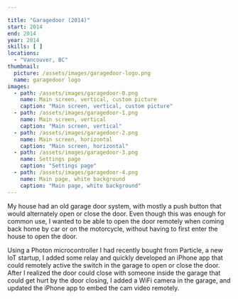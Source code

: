 ```yaml
---

title: "Garagedoor (2014)"
start: 2014
end: 2014
year: 2014
skills: [ ]
locations:
  - "Vancouver, BC"
thumbnail:
  picture: /assets/images/garagedoor-logo.png
  name: garagedoor logo
images:
  - path: /assets/images/garagedoor-0.png
    name: Main screen, vertical, custom picture
    caption: "Main screen, vertical, custom picture"
  - path: /assets/images/garagedoor-1.png
    name: Main screen, vertical
    caption: "Main screen, vertical"
  - path: /assets/images/garagedoor-2.png
    name: Main screen, horizontal
    caption: "Main screen, horizontal"
  - path: /assets/images/garagedoor-3.png
    name: Settings page
    caption: "Settings page"
  - path: /assets/images/garagedoor-4.png
    name: Main page, white background
    caption: "Main page, white background"
---
```

My house had an old garage door system, with mostly a push button that would alternately open or close the door. Even
though this was enough for common use, I wanted to be able to open the door remotely when coming back home by car or
on the motorcycle, without having to first enter the house to open the door.

Using a Photon microcontroller I had recently bought from Particle, a new IoT startup, I added some relay and
quickly developed an iPhone app that could remotely active the switch in the garage to open or close the door. After
I realized the door could close with someone inside the garage that could get hurt by the door closing, I added a WiFi
camera in the garage, and updated the iPhone app to embed the cam video remotely.